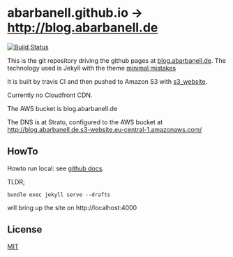 # abarbanell.github.io -> http://blog.abarbanell.de

[![Build Status](https://travis-ci.org/abarbanell/abarbanell.github.io.svg?branch=master)](https://travis-ci.org/abarbanell/abarbanell.github.io)

This is the git repository driving the github pages at
[blog.abarbanell.de](http://blog.abarbanell.de). The technology
used is Jekyll with the theme [minimal mistakes](https://mmistakes.github.io/minimal-mistakes/)

It is built by travis CI and then pushed to Amazon S3 with 
[s3_website](https://github.com/laurilehmijoki/s3_website).  

Currently no Cloudfront CDN. 

The AWS bucket is blog.abarbanell.de

The DNS is at Strato, configured to the AWS bucket at http://blog.abarbanell.de.s3-website.eu-central-1.amazonaws.com/

## HowTo
Howto run local: see [github docs](https://help.github.com/enterprise/2.9/user/articles/setting-up-your-github-pages-site-locally-with-jekyll/).

TLDR;

```
bundle exec jekyll serve --drafts
```

will bring up the site on http://localhost:4000



## License 

[MIT](http://opensource.org/licenses/MIT)
